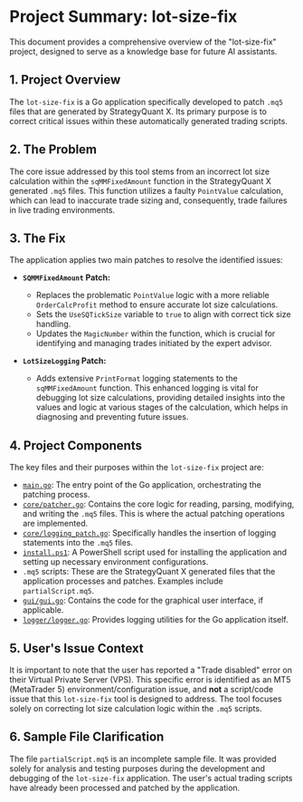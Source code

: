 # Project Summary: lot-size-fix

This document provides a comprehensive overview of the "lot-size-fix" project, designed to serve as a knowledge base for future AI assistants.

## 1. Project Overview

The `lot-size-fix` is a Go application specifically developed to patch `.mq5` files that are generated by StrategyQuant X. Its primary purpose is to correct critical issues within these automatically generated trading scripts.

## 2. The Problem

The core issue addressed by this tool stems from an incorrect lot size calculation within the `sqMMFixedAmount` function in the StrategyQuant X generated `.mq5` files. This function utilizes a faulty `PointValue` calculation, which can lead to inaccurate trade sizing and, consequently, trade failures in live trading environments.

## 3. The Fix

The application applies two main patches to resolve the identified issues:

*   **`SQMMFixedAmount` Patch:**
    *   Replaces the problematic `PointValue` logic with a more reliable `OrderCalcProfit` method to ensure accurate lot size calculations.
    *   Sets the `UseSQTickSize` variable to `true` to align with correct tick size handling.
    *   Updates the `MagicNumber` within the function, which is crucial for identifying and managing trades initiated by the expert advisor.

*   **`LotSizeLogging` Patch:**
    *   Adds extensive `PrintFormat` logging statements to the `sqMMFixedAmount` function. This enhanced logging is vital for debugging lot size calculations, providing detailed insights into the values and logic at various stages of the calculation, which helps in diagnosing and preventing future issues.

## 4. Project Components

The key files and their purposes within the `lot-size-fix` project are:

*   [`main.go`](main.go): The entry point of the Go application, orchestrating the patching process.
*   [`core/patcher.go`](core/patcher.go): Contains the core logic for reading, parsing, modifying, and writing the `.mq5` files. This is where the actual patching operations are implemented.
*   [`core/logging_patch.go`](core/logging_patch.go): Specifically handles the insertion of logging statements into the `.mq5` files.
*   [`install.ps1`](install.ps1): A PowerShell script used for installing the application and setting up necessary environment configurations.
*   `.mq5` scripts: These are the StrategyQuant X generated files that the application processes and patches. Examples include `partialScript.mq5`.
*   [`gui/gui.go`](gui/gui.go): Contains the code for the graphical user interface, if applicable.
*   [`logger/logger.go`](logger/logger.go): Provides logging utilities for the Go application itself.

## 5. User's Issue Context

It is important to note that the user has reported a "Trade disabled" error on their Virtual Private Server (VPS). This specific error is identified as an MT5 (MetaTrader 5) environment/configuration issue, and **not** a script/code issue that this `lot-size-fix` tool is designed to address. The tool focuses solely on correcting lot size calculation logic within the `.mq5` scripts.

## 6. Sample File Clarification

The file `partialScript.mq5` is an incomplete sample file. It was provided solely for analysis and testing purposes during the development and debugging of the `lot-size-fix` application. The user's actual trading scripts have already been processed and patched by the application.